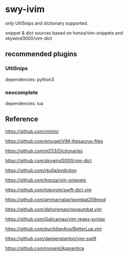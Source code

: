 # swy-ivim

only UltiSnips and dictionary supported.

snippet & dict sources based on honza/vim-snippets and skywind3000/vim-dict

## recommended plugins

### UltiSnips

dependencies: python3

### neocomplete

dependencies: lua

## Reference

https://github.com/vimim/

https://github.com/emugel/VIM-thesaurus-files

https://github.com/nl253/Dictionaries

https://github.com/skywind3000/vim-dict

https://github.com/rkulla/pydiction

https://github.com/honza/vim-snippets

https://github.com/tokorom/swift-dict.vim

https://github.com/ammarnajjar/wombat256mod

https://github.com/dshoreman/neogumbat.vim

https://github.com/Galicarnax/vim-regex-syntax

https://github.com/euclidianAce/BetterLua.vim

https://github.com/damienstanton/vim-swift

https://github.com/romainl/Apprentice

